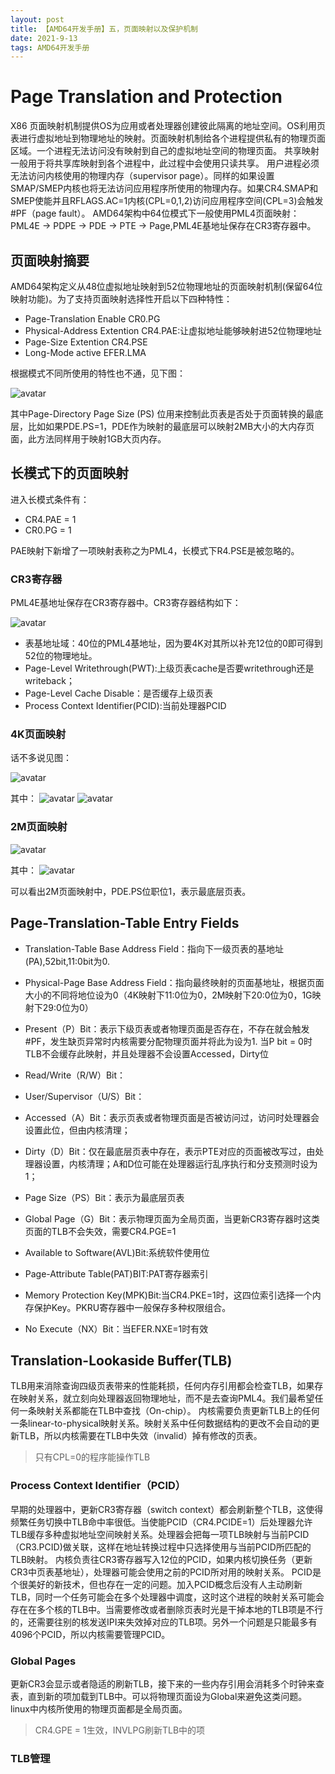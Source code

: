 ```yaml
---
layout: post
title: 【AMD64开发手册】五，页面映射以及保护机制
date: 2021-9-13
tags: AMD64开发手册    
---
```


# Page Translation and Protection
X86 页面映射机制提供OS为应用或者处理器创建彼此隔离的地址空间。OS利用页表进行虚拟地址到物理地址的映射。页面映射机制给各个进程提供私有的物理页面区域。一个进程无法访问没有映射到自己的虚拟地址空间的物理页面。
共享映射一般用于将共享库映射到各个进程中，此过程中会使用只读共享。
用户进程必须无法访问内核使用的物理内存（supervisor page）。同样的如果设置SMAP/SMEP内核也将无法访问应用程序所使用的物理内存。如果CR4.SMAP和SMEP使能并且RFLAGS.AC=1内核(CPL=0,1,2)访问应用程序空间(CPL=3)会触发#PF（page fault）。
AMD64架构中64位模式下一般使用PML4页面映射：PML4E -> PDPE -> PDE -> PTE -> Page,PML4E基地址保存在CR3寄存器中。

## 页面映射摘要
AMD64架构定义从48位虚拟地址映射到52位物理地址的页面映射机制(保留64位映射功能)。为了支持页面映射选择性开启以下四种特性：
- Page-Translation Enable CR0.PG
- Physical-Address Extention CR4.PAE:让虚拟地址能够映射进52位物理地址
- Page-Size Extention CR4.PSE
- Long-Mode active EFER.LMA

根据模式不同所使用的特性也不通，见下图：

![avatar](https://raw.githubusercontent.com/arafatms/arafatms.github.io/main/images/posts/20210913-AMDPageTranslation/SupportedPagingAlternatives.png?raw=true)

其中Page-Directory Page Size (PS) 位用来控制此页表是否处于页面转换的最底层，比如如果PDE.PS=1，PDE作为映射的最底层可以映射2MB大小的大内存页面，此方法同样用于映射1GB大页内存。

## 长模式下的页面映射
进入长模式条件有：
- CR4.PAE = 1
- CR0.PG = 1

PAE映射下新增了一项映射表称之为PML4，长模式下R4.PSE是被忽略的。

### CR3寄存器
PML4E基地址保存在CR3寄存器中。CR3寄存器结构如下：

![avatar](https://raw.githubusercontent.com/arafatms/arafatms.github.io/main/images/posts/20210913-AMDPageTranslation/CR3.png?raw=true)

- 表基地址域：40位的PML4基地址，因为要4K对其所以补充12位的0即可得到52位的物理地址。
- Page-Level Writethrough(PWT):上级页表cache是否要writethrough还是writeback；
- Page-Level Cache Disable：是否缓存上级页表
- Process Context Identifier(PCID):当前处理器PCID

### 4K页面映射
话不多说见图：

![avatar](https://raw.githubusercontent.com/arafatms/arafatms.github.io/main/images/posts/20210913-AMDPageTranslation/4KPML4.png?raw=true)

其中：
![avatar](https://raw.githubusercontent.com/arafatms/arafatms.github.io/main/images/posts/20210913-AMDPageTranslation/4KPML41.png?raw=true)
![avatar](https://raw.githubusercontent.com/arafatms/arafatms.github.io/main/images/posts/20210913-AMDPageTranslation/4KPML42.png?raw=true)

### 2M页面映射
![avatar](https://raw.githubusercontent.com/arafatms/arafatms.github.io/main/images/posts/20210913-AMDPageTranslation/2MPML4.png?raw=true)

其中：
![avatar](https://raw.githubusercontent.com/arafatms/arafatms.github.io/main/images/posts/20210913-AMDPageTranslation/2MPML41.png?raw=true)

可以看出2M页面映射中，PDE.PS位职位1，表示最底层页表。

## Page-Translation-Table Entry Fields

- Translation-Table Base Address Field：指向下一级页表的基地址(PA),52bit,11:0bit为0.

- Physical-Page Base Address Field：指向最终映射的页面基地址，根据页面大小的不同将地位设为0（4K映射下11:0位为0，2M映射下20:0位为0，1G映射下29:0位为0）
- Present（P）Bit：表示下级页表或者物理页面是否存在，不存在就会触发#PF，发生缺页异常时内核需要分配物理页面并将此为设为1. 当P bit = 0时TLB不会缓存此映射，并且处理器不会设置Accessed，Dirty位
- Read/Write（R/W）Bit：
- User/Supervisor（U/S）Bit：
- Accessed（A）Bit：表示页表或者物理页面是否被访问过，访问时处理器会设置此位，但由内核清理；
- Dirty（D）Bit：仅在最底层页表中存在，表示PTE对应的页面被改写过，由处理器设置，内核清理；A和D位可能在处理器运行乱序执行和分支预测时设为1；
- Page Size（PS）Bit：表示为最底层页表
- Global Page（G）Bit：表示物理页面为全局页面，当更新CR3寄存器时这类页面的TLB不会失效，需要CR4.PGE=1
- Available to Software(AVL)Bit:系统软件使用位
- Page-Attribute Table(PAT)BIT:PAT寄存器索引
- Memory Protection Key(MPK)Bit:当CR4.PKE=1时，这四位索引选择一个内存保护Key。PKRU寄存器中一般保存多种权限组合。
- No Execute（NX）Bit：当EFER.NXE=1时有效

## Translation-Lookaside Buffer(TLB)
TLB用来消除查询四级页表带来的性能耗损，任何内存引用都会检查TLB，如果存在映射关系，就立刻向处理器返回物理地址，而不是去查询PML4。我们最希望任何一条映射关系都能在TLB中查找（On-chip）。
内核需要负责更新TLB上的任何一条linear-to-physical映射关系。映射关系中任何数据结构的更改不会自动的更新TLB，所以内核需要在TLB中失效（invalid）掉有修改的页表。
> 只有CPL=0的程序能操作TLB

### Process Context Identifier（PCID）
早期的处理器中，更新CR3寄存器（switch context）都会刷新整个TLB，这使得频繁任务切换中TLB命中率很低。当使能PCID（CR4.PCIDE=1）后处理器允许TLB缓存多种虚拟地址空间映射关系。处理器会把每一项TLB映射与当前PCID（CR3.PCID)做关联，这样在地址转换过程中只选择使用与当前PCID所匹配的TLB映射。
内核负责往CR3寄存器写入12位的PCID，如果内核切换任务（更新CR3中页表基地址），处理器可能会使用之前的PCID所对用的映射关系。
PCID是个很美好的新技术，但也存在一定的问题。加入PCID概念后没有人主动刷新TLB，同时一个任务可能会在多个处理器中调度，这时这个进程的映射关系可能会存在在多个核的TLB中。当需要修改或者删除页表时光是干掉本地的TLB项是不行的，还需要往别的核发送IPI来失效掉对应的TLB项。另外一个问题是只能最多有4096个PCID，所以内核需要管理PCID。

### Global Pages
更新CR3会显示或者隐适的刷新TLB，接下来的一些内存引用会消耗多个时钟来查表，直到新的项加载到TLB中。可以将物理页面设为Global来避免这类问题。linux中内核所使用的物理页面都是全局页面。
> CR4.GPE = 1生效，INVLPG刷新TLB中的项

### TLB管理
